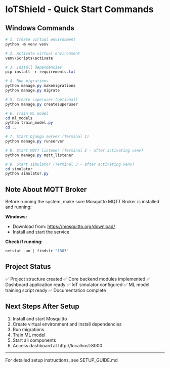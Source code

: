 # IoTShield - Quick Start Commands

## Windows Commands

```powershell
# 1. Create virtual environment
python -m venv venv

# 2. Activate virtual environment
venv\Scripts\activate

# 3. Install dependencies
pip install -r requirements.txt

# 4. Run migrations
python manage.py makemigrations
python manage.py migrate

# 5. Create superuser (optional)
python manage.py createsuperuser

# 6. Train ML model
cd ml_models
python train_model.py
cd ..

# 7. Start Django server (Terminal 1)
python manage.py runserver

# 8. Start MQTT listener (Terminal 2 - after activating venv)
python manage.py mqtt_listener

# 9. Start simulator (Terminal 3 - after activating venv)
cd simulator
python simulator.py
```

## Note About MQTT Broker

Before running the system, make sure Mosquitto MQTT Broker is installed and running:

**Windows:**
- Download from: https://mosquitto.org/download/
- Install and start the service

**Check if running:**
```powershell
netstat -an | findstr "1883"
```

## Project Status

✅ Project structure created
✅ Core backend modules implemented
✅ Dashboard application ready
✅ IoT simulator configured
✅ ML model training script ready
✅ Documentation complete

## Next Steps After Setup

1. Install and start Mosquitto
2. Create virtual environment and install dependencies
3. Run migrations
4. Train ML model
5. Start all components
6. Access dashboard at http://localhost:8000

---

For detailed setup instructions, see SETUP_GUIDE.md
